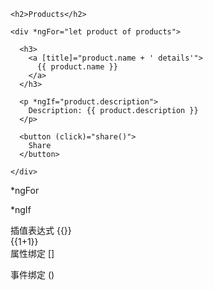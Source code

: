 ```angular2html
<h2>Products</h2>

<div *ngFor="let product of products">

  <h3>
    <a [title]="product.name + ' details'">
      {{ product.name }}
    </a>
  </h3>

  <p *ngIf="product.description">
    Description: {{ product.description }}
  </p>

  <button (click)="share()">
    Share
  </button>

</div>
```


*ngFor

*ngIf

插值表达式 {{}}  
{{1+1}}  
属性绑定 []  


事件绑定 ()

